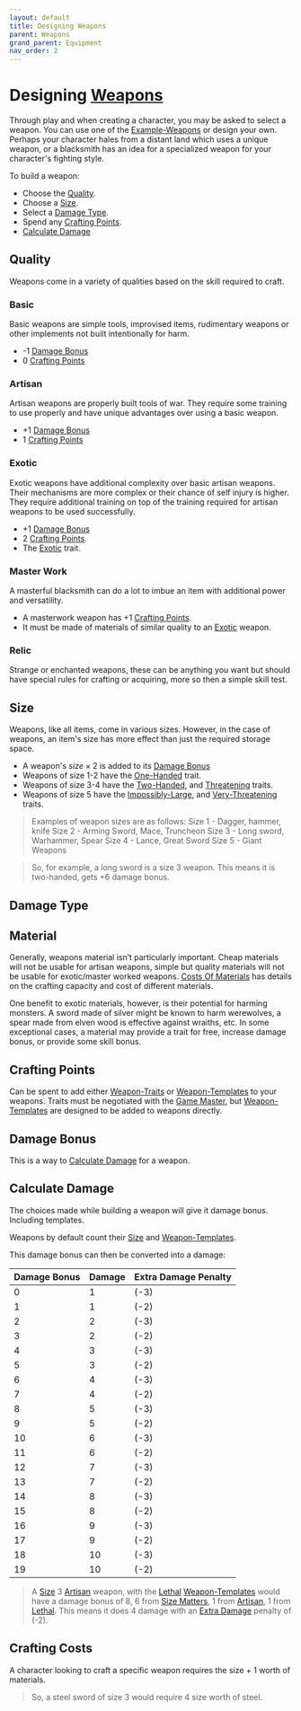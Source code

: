```yaml
---
layout: default
title: Designing Weapons
parent: Weapons
grand_parent: Equipment
nav_order: 2
---
```

# Designing [Weapons](Core/Weapons)
Through play and when creating a character, you may be asked to select a weapon. You can use one of the [Example-Weapons](Example-Weapons) or design your own. Perhaps your character hales from a distant land which uses a unique weapon, or a blacksmith has an idea for a specialized weapon for your character's fighting style.

To build a weapon:
- Choose the [Quality](#Quality).
- Choose a [Size](#Size).
- Select a [Damage Type](#Damage%20Type).
- Spend any [Crafting Points](#Crafting%20Points).
- [Calculate Damage](#Calculate%20Damage)

## Quality
Weapons come in a variety of qualities based on the skill required to craft.
### Basic
Basic weapons are simple tools, improvised items, rudimentary weapons or other implements not built intentionally for harm.
* -1 [Damage Bonus](#Damage%20Bonus)
* 0 [Crafting Points](#Crafting%20Points)

### Artisan
Artisan weapons are properly built tools of war. They require some training to use properly and have unique advantages over using a basic weapon.
* +1 [Damage Bonus](#Damage%20Bonus)
* 1 [Crafting Points](#Crafting%20Points)

### Exotic
Exotic weapons have additional complexity over basic artisan weapons. Their mechanisms are more complex or their chance of self injury is higher. They require additional training on top of the training required for artisan weapons to be used successfully. 
* +1 [Damage Bonus](#Damage%20Bonus)
* 2 [Crafting Points](#Crafting%20Points).
* The [Exotic](Game/Core/Blocks/Exotic) trait.

### Master Work
A masterful blacksmith can do a lot to imbue an item with additional power and versatility. 
* A masterwork weapon has +1 [Crafting Points](#Crafting%20Points).
* It must be made of materials of similar quality to an [Exotic](#Exotic) weapon.
### Relic
Strange or enchanted weapons, these can be anything you want but should have special rules for crafting or acquiring, more so then a simple skill test.

## Size
Weapons, like all items, come in various sizes. However, in the case of weapons, an item's size has more effect than just the required storage space. 
- A weapon's $size \times 2$ is added to its [Damage Bonus](#Damage%20Bonus)
- Weapons of size 1-2 have the [One-Handed](Game/Core/Blocks/One-Handed) trait.
- Weapons of size 3-4 have the [Two-Handed](Game/Core/Blocks/Two-Handed), and [Threatening](Game/Core/Blocks/Threatening) traits.
- Weapons of size 5 have the [Impossibly-Large](Game/Core/Blocks/Impossibly-Large), and [Very-Threatening](Game/Core/Blocks/Very-Threatening) traits.

> Examples of weapon sizes are as follows:
Size 1 - Dagger, hammer, knife
Size 2 - Arming Sword, Mace, Truncheon
Size 3 - Long sword, Warhammer, Spear
Size 4 - Lance, Great Sword
Size 5 - Giant Weapons

> So, for example, a long sword is a size 3 weapon. This means it is two-handed, gets +6 damage bonus.


## Damage Type
## Material
Generally, weapons material isn’t particularly important. Cheap materials will not be usable for artisan weapons, simple but quality materials will not be usable for exotic/master worked weapons. [Costs Of Materials](Services#Costs%20Of%20Materials) has details on the crafting capacity and cost of different materials.

One benefit to exotic materials, however, is their potential for harming monsters. A sword made of silver might be known to harm werewolves, a spear made from elven wood is effective against wraiths, etc. In some exceptional cases, a material may provide a trait for free, increase damage bonus, or provide some skill bonus. 

## Crafting Points
Can be spent to add either [Weapon-Traits](Game/Core/Weapon-Traits) or [Weapon-Templates](Game/Weapon-Templates) to your weapons. Traits must be negotiated with the [Game Master](Game/Core/Terminology#Game%20Master), but [Weapon-Templates](Game/Weapon-Templates) are designed to be added to weapons directly.

## Damage Bonus
This is a way to [Calculate Damage](#Calculate%20Damage) for a weapon.

## Calculate Damage
The choices made while building a weapon will give it damage bonus. Including templates.

Weapons by default count their [Size](#Size) and [Weapon-Templates](Game/Weapon-Templates).

This damage bonus can then be converted into a damage:

| Damage Bonus | Damage | Extra Damage Penalty |
| ------------ | ------ | -------------------- |
| 0            | 1      | (-3)                 |
| 1            | 1      | (-2)                 |
| 2            | 2      | (-3)                 |
| 3            | 2      | (-2)                 |
| 4            | 3      | (-3)                 |
| 5            | 3      | (-2)                 |
| 6            | 4      | (-3)                 |
| 7            | 4      | (-2)                 |
| 8            | 5      | (-3)                 |
| 9            | 5      | (-2)                 |
| 10           | 6      | (-3)                 |
| 11           | 6      | (-2)                 |
| 12           | 7      | (-3)                 |
| 13           | 7      | (-2)                 |
| 14           | 8      | (-3)                 |
| 15           | 8      | (-2)                 |
| 16           | 9      | (-3)                 |
| 17           | 9      | (-2)                 |
| 18           | 10     | (-3)                 |
| 19           | 10     | (-2)                 |


> A [Size](#Size) 3 [Artisan](#Artisan) weapon, with the [Lethal](Game/Blocks/Lethal) [Weapon-Templates](Game/Weapon-Templates) would have a damage bonus of 8, 6 from [Size Matters](Core/Weapon-Traits#Size%20Matters), 1 from [Artisan](#Artisan), 1 from [Lethal](Core/Weapon-Traits#Lethal). This means it does 4 damage with an [Extra Damage](Game/Core/Attacks#Extra%20Damage) penalty of (-2).

## Crafting Costs
A character looking to craft a specific weapon requires the size + 1 worth of materials.

> So, a steel sword of size 3 would require 4 size worth of steel. 
